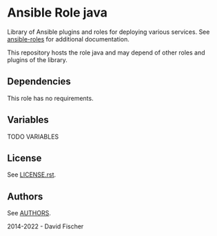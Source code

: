 # Ansible Role java

Library of Ansible plugins and roles for deploying various services.
See [ansible-roles](https://github.com/davidfischer-ch/ansible-roles) for additional documentation.

This repository hosts the role java and may depend of other roles and plugins of the library.

## Dependencies

This role has no requirements.

## Variables

TODO VARIABLES

## License

See [LICENSE.rst](LICENSE.rst).

## Authors

See [AUTHORS](AUTHORS).

2014-2022 - David Fischer
